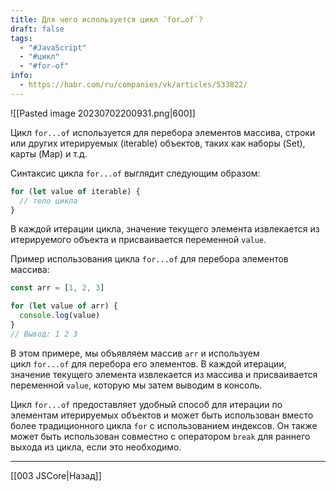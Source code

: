 ```yaml
---
title: Для чего используется цикл `for…of`?
draft: false
tags:
  - "#JavaScript"
  - "#цикл"
  - "#for-of"
info:
  - https://habr.com/ru/companies/vk/articles/533822/
---
```

![[Pasted image 20230702200931.png|600]]

Цикл `for...of` используется для перебора элементов массива, строки или других итерируемых (iterable) объектов, таких как наборы (Set), карты (Map) и т.д.

Синтаксис цикла `for...of` выглядит следующим образом:

```javascript
for (let value of iterable) {
  // тело цикла
}
```

В каждой итерации цикла, значение текущего элемента извлекается из итерируемого объекта и присваивается переменной `value`.

Пример использования цикла `for...of` для перебора элементов массива:

```javascript
const arr = [1, 2, 3]

for (let value of arr) {
  console.log(value)
}
// Вывод: 1 2 3
```

В этом примере, мы объявляем массив `arr` и используем цикл `for...of` для перебора его элементов. В каждой итерации, значение текущего элемента извлекается из массива и присваивается переменной `value`, которую мы затем выводим в консоль.

Цикл `for...of` предоставляет удобный способ для итерации по элементам итерируемых объектов и может быть использован вместо более традиционного цикла `for` с использованием индексов. Он также может быть использован совместно с оператором `break` для раннего выхода из цикла, если это необходимо.

---

[[003 JSCore|Назад]]